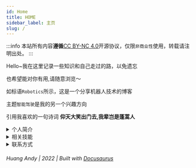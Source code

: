 ```yaml
---
id: Home
title: HOME
sidebar_label: 主页
slug: /
---
```


:::info
本站所有内容**遵循**[CC BY-NC 4.0](https://creativecommons.org/licenses/by/4.0/deed.zh)开源协议，仅限`非商业性`使用，转载请注明出处。
:::

Hello~我在这里记录一些知识和自己走过的路，以免遗忘

也希望能对你有用,请随意浏览～

如标语`Robotics`所示，这是一个分享机器人技术的博客

主题`智能驾驶`是我的另一个兴趣方向

引用我喜欢的一句诗词 **仰天大笑出门去,我辈岂是蓬蒿人**

<details>
  <summary>个人简介</summary>
  <div>
    <div>
        -机器人发烧友，智能机器人迷恋分子<br/>
        -想致力于智能驾驶，推动我国弯道超车<br/>
        -嵌入式软件工程师，熟悉各种语言编程<br/>
        -debug工程师，最擅长调试，找bug，修bug<br/>
        -喜欢和朋友们呆在一起，1+1>2<br/>
    </div>
  </div>
</details>

<details>
  <summary>相关技能</summary>
  <div>
    <div>
        -熟悉嵌入式MCU开发，多种MCU开发经历（STM32、CH32、ESP32、adurino）；掌握嵌入式MPU应用开发，有（IMX6UU、树莓派）等平台的应用开发经验；熟悉外围端口以及驱动的编写（ADC、FLASH、EEPROM、Timer、PWM、GPIO、CAN、UART、I2C、SPI等）；熟悉rt-thread、freertos、linux等嵌入式操作系统，熟悉多进程多线程编程；了解与掌握多种通信协议（CAN、CANOPEN、MODBUS、TCP/IP、USB）；了解跨平台GUI库QT的开发，具有linux下C++/PYTHON语言QT应用开发经验<br/>
        - 熟悉ROS下机器人应用开发，熟悉相关关键理论和技术（定位、路径规划、路径跟踪、卡尔曼滤波、PID控制等）；熟悉机器人的运动学和动力学建模及仿真分析；掌握多种ROS开发工具（rqt、rviz、gazobo、moveit等）；能够完成ROS下多种传感器、执行器的驱动编写、数据采集和处理；熟悉linux程序架构设计，熟悉C、C++、Python开发语言；有ROS功能包（Navigation、 Cartographer等）调试经验<br/>
        -有物联网开发经验，开发过小程序，熟悉mqtt，使用过esp8266与云服务平台搭建物联网平台，搭建了mqtt服务器并部署了ssl证书<br/>
        - 掌握多种建模工具，能够使用建模软件（sw、fusion360）对机器人结构进行设计改进。<br/>
    </div>
  </div>
</details>


<details>
  <summary>联系方式</summary>
  <div>
    <div>
        3065774543@qq.com<br/>
    </div>
  </div>
</details>

###### Huang Andy | 2022 | Built with [Docusaurus](https://www.docusaurus.cn/docs)
